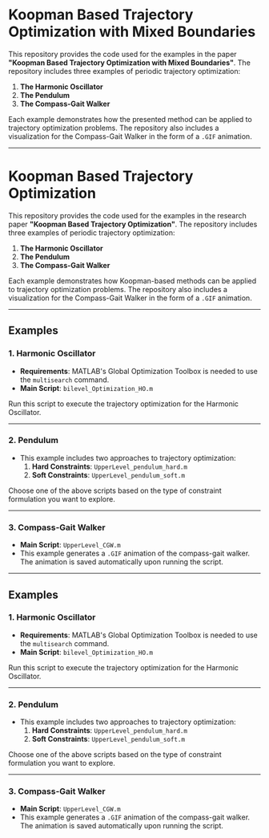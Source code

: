 # Koopman Based Trajectory Optimization with Mixed Boundaries

This repository provides the code used for the examples in the paper **"Koopman Based Trajectory Optimization with Mixed Boundaries"**. The repository includes three examples of periodic trajectory optimization:

1. **The Harmonic Oscillator**
2. **The Pendulum**
3. **The Compass-Gait Walker**

Each example demonstrates how the presented method can be applied to trajectory optimization problems. The repository also includes a visualization for the Compass-Gait Walker in the form of a `.GIF` animation.

---
# Koopman Based Trajectory Optimization

This repository provides the code used for the examples in the research paper **"Koopman Based Trajectory Optimization"**. The repository includes three examples of periodic trajectory optimization:

1. **The Harmonic Oscillator**
2. **The Pendulum**
3. **The Compass-Gait Walker**

Each example demonstrates how Koopman-based methods can be applied to trajectory optimization problems. The repository also includes a visualization for the Compass-Gait Walker in the form of a `.GIF` animation.

---

## Examples

### 1. **Harmonic Oscillator**
   - **Requirements**: MATLAB's Global Optimization Toolbox is needed to use the `multisearch` command.
   - **Main Script**: `bilevel_Optimization_HO.m`

   Run this script to execute the trajectory optimization for the Harmonic Oscillator.

---

### 2. **Pendulum**
   - This example includes two approaches to trajectory optimization:
     1. **Hard Constraints**: `UpperLevel_pendulum_hard.m`
     2. **Soft Constraints**: `UpperLevel_pendulum_soft.m`

   Choose one of the above scripts based on the type of constraint formulation you want to explore.

---

### 3. **Compass-Gait Walker**
   - **Main Script**: `UpperLevel_CGW.m`
   - This example generates a `.GIF` animation of the compass-gait walker. The animation is saved automatically upon running the script.

---

## Examples

### 1. **Harmonic Oscillator**
   - **Requirements**: MATLAB's Global Optimization Toolbox is needed to use the `multisearch` command.
   - **Main Script**: `bilevel_Optimization_HO.m`

   Run this script to execute the trajectory optimization for the Harmonic Oscillator.

---

### 2. **Pendulum**
   - This example includes two approaches to trajectory optimization:
     1. **Hard Constraints**: `UpperLevel_pendulum_hard.m`
     2. **Soft Constraints**: `UpperLevel_pendulum_soft.m`

   Choose one of the above scripts based on the type of constraint formulation you want to explore.

---

### 3. **Compass-Gait Walker**
   - **Main Script**: `UpperLevel_CGW.m`
   - This example generates a `.GIF` animation of the compass-gait walker. The animation is saved automatically upon running the script.

